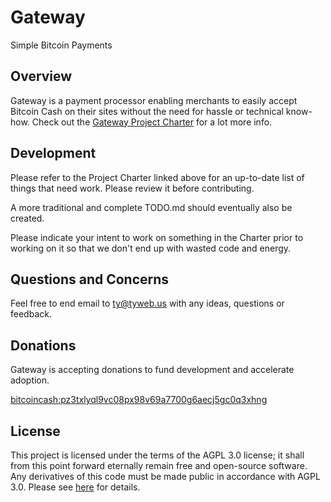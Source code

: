# Gateway

Simple Bitcoin Payments

## Overview

Gateway is a payment processor enabling merchants to easily accept
Bitcoin Cash on their sites without the need for hassle or technical
know-how. Check out
the [Gateway Project Charter](https://github.com/gatewaycash/gateway/blob/master/CHARTER.m)
for a lot more info.

## Development

Please refer to the Project Charter linked above for an up-to-date
list of things that need work. Please review it before contributing.

A more traditional and complete TODO.md should eventually also be
created.

Please indicate your intent to work on something in the Charter
prior to working on it so that we don't end up with wasted code and
energy.

## Questions and Concerns

Feel free to end email to <ty@tyweb.us> with any ideas, questions or
feedback.

## Donations

Gateway is accepting donations to fund development and accelerate
adoption.

[bitcoincash:pz3txlyql9vc08px98v69a7700g6aecj5gc0q3xhng](bitcoincash:pz3txlyql9vc08px98v69a7700g6aecj5gc0q3xhng)

## License

This project is licensed under the terms of the AGPL 3.0 license; it
shall from this point forward eternally remain free and open-source
software. Any derivatives of this code must be made public in
accordance with AGPL 3.0. Please see
[here](https://opensource.org/licenses/AGPL-3.0) for details.
